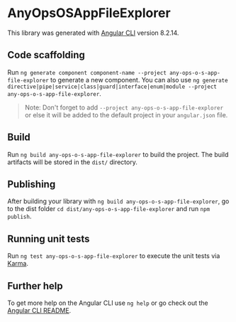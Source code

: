 # AnyOpsOSAppFileExplorer

This library was generated with [Angular CLI](https://github.com/angular/angular-cli) version 8.2.14.

## Code scaffolding

Run `ng generate component component-name --project any-ops-o-s-app-file-explorer` to generate a new component. You can also use `ng generate directive|pipe|service|class|guard|interface|enum|module --project any-ops-o-s-app-file-explorer`.
> Note: Don't forget to add `--project any-ops-o-s-app-file-explorer` or else it will be added to the default project in your `angular.json` file. 

## Build

Run `ng build any-ops-o-s-app-file-explorer` to build the project. The build artifacts will be stored in the `dist/` directory.

## Publishing

After building your library with `ng build any-ops-o-s-app-file-explorer`, go to the dist folder `cd dist/any-ops-o-s-app-file-explorer` and run `npm publish`.

## Running unit tests

Run `ng test any-ops-o-s-app-file-explorer` to execute the unit tests via [Karma](https://karma-runner.github.io).

## Further help

To get more help on the Angular CLI use `ng help` or go check out the [Angular CLI README](https://github.com/angular/angular-cli/blob/master/README.md).
